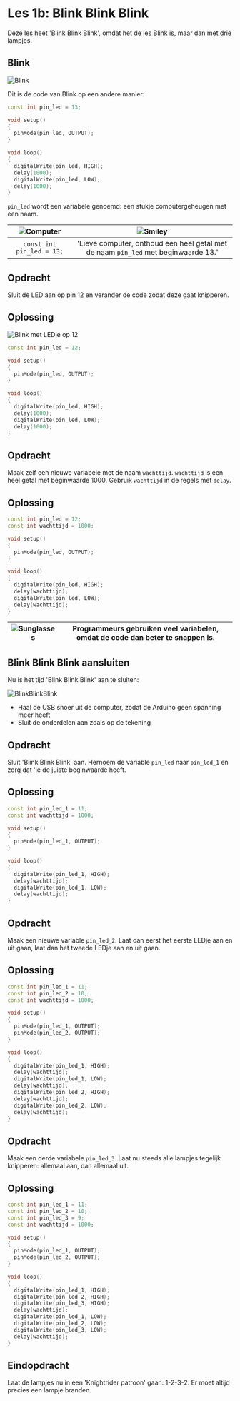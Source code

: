 # Les 1b: Blink Blink Blink

Deze les heet 'Blink Blink Blink', omdat het de les Blink is, maar dan met drie lampjes.

## Blink 

![Blink](1b_BlinkBlinkBlink_blink)

Dit is de code van Blink op een andere manier:

```c++
const int pin_led = 13;

void setup() 
{
  pinMode(pin_led, OUTPUT);
}

void loop() 
{
  digitalWrite(pin_led, HIGH);
  delay(1000);
  digitalWrite(pin_led, LOW);
  delay(1000);
}
```

`pin_led` wordt een variabele genoemd: een stukje computergeheugen met een naam.

![Computer](EmojiComputer.png) | ![Smiley](EmojiSmiley.png)
:-------------:|:----------------------------------------: 
`const int pin_led = 13;`|'Lieve computer, onthoud een heel getal met de naam `pin_led` met beginwaarde 13.'

## Opdracht

Sluit de LED aan op pin 12 en verander de code zodat deze gaat knipperen.

## Oplossing

![Blink met LEDje op 12](1b_BlinkBlinkBlink_blink_op_12.png)

```c++
const int pin_led = 12;

void setup() 
{
  pinMode(pin_led, OUTPUT);
}

void loop() 
{
  digitalWrite(pin_led, HIGH);
  delay(1000);
  digitalWrite(pin_led, LOW);
  delay(1000);
}
```

## Opdracht

Maak zelf een nieuwe variabele met de naam `wachttijd`. `wachttijd` is een heel getal met beginwaarde 1000.
Gebruik `wachttijd` in de regels met `delay`.

## Oplossing

```c++
const int pin_led = 12;
const int wachttijd = 1000;

void setup() 
{
  pinMode(pin_led, OUTPUT);
}

void loop() 
{
  digitalWrite(pin_led, HIGH);
  delay(wachttijd);
  digitalWrite(pin_led, LOW);
  delay(wachttijd);
}
```

![Sunglasses](EmojiSunglasses.png) | Programmeurs gebruiken veel variabelen, omdat de code dan beter te snappen is.
:-------------:|:----------------------------------------: 

## Blink Blink Blink aansluiten

Nu is het tijd 'Blink Blink Blink' aan te sluiten:

![BlinkBlinkBlink](1b_BlinkBlinkBlink.png)

 * Haal de USB snoer uit de computer, zodat de Arduino geen spanning meer heeft
 * Sluit de onderdelen aan zoals op de tekening

## Opdracht

Sluit 'Blink Blink Blink' aan. Hernoem de variable `pin_led` naar `pin_led_1`
en zorg dat 'ie de juiste beginwaarde heeft.

## Oplossing

```c++
const int pin_led_1 = 11;
const int wachttijd = 1000;

void setup() 
{
  pinMode(pin_led_1, OUTPUT);
}

void loop() 
{
  digitalWrite(pin_led_1, HIGH);
  delay(wachttijd);
  digitalWrite(pin_led_1, LOW);
  delay(wachttijd);
}
```

## Opdracht

Maak een nieuwe variable `pin_led_2`. 
Laat dan eerst het eerste LEDje aan en uit gaan, laat dan het tweede LEDje aan en uit gaan.

## Oplossing

```c++
const int pin_led_1 = 11;
const int pin_led_2 = 10;
const int wachttijd = 1000;

void setup() 
{
  pinMode(pin_led_1, OUTPUT);
  pinMode(pin_led_2, OUTPUT);
}

void loop() 
{
  digitalWrite(pin_led_1, HIGH);
  delay(wachttijd);
  digitalWrite(pin_led_1, LOW);
  delay(wachttijd);
  digitalWrite(pin_led_2, HIGH);
  delay(wachttijd);
  digitalWrite(pin_led_2, LOW);
  delay(wachttijd);
}
```

## Opdracht

Maak een derde variabele `pin_led_3`. Laat nu steeds alle lampjes tegelijk knipperen: allemaal aan, dan allemaal uit.

## Oplossing

```c++
const int pin_led_1 = 11;
const int pin_led_2 = 10;
const int pin_led_3 = 9;
const int wachttijd = 1000;

void setup() 
{
  pinMode(pin_led_1, OUTPUT);
  pinMode(pin_led_2, OUTPUT);
}

void loop() 
{
  digitalWrite(pin_led_1, HIGH);
  digitalWrite(pin_led_2, HIGH);
  digitalWrite(pin_led_3, HIGH);
  delay(wachttijd);
  digitalWrite(pin_led_1, LOW);
  digitalWrite(pin_led_2, LOW);
  digitalWrite(pin_led_3, LOW);
  delay(wachttijd);
}
```

## Eindopdracht

Laat de lampjes nu in een 'Knightrider patroon' gaan: 1-2-3-2. Er moet altijd precies een lampje branden.



